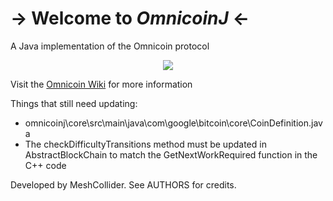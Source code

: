 -> Welcome to _OmnicoinJ_ <-
   ======================
A Java implementation of the Omnicoin protocol

<div align="center"><img src="https://encrypted-tbn3.gstatic.com/images?q=tbn:ANd9GcT5cGH94w6MbLPaBojOdBAVmPM9pbqJm3LIn2gNd4tPKd1F8qbgmg" /></div>

Visit the [Omnicoin Wiki](https://github.com/Omnicoin-Project/Omnicoin/wiki) for more information

Things that still need updating:
* omnicoinj\core\src\main\java\com\google\bitcoin\core\CoinDefinition.java
* The checkDifficultyTransitions method must be updated in AbstractBlockChain to match the GetNextWorkRequired function in the C++ code

Developed by MeshCollider. See AUTHORS for credits.
